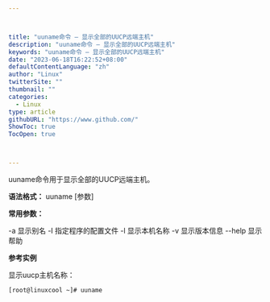 ```yaml
---



title: "uuname命令 – 显示全部的UUCP远端主机"
description: "uuname命令 – 显示全部的UUCP远端主机"
keywords: "uuname命令 – 显示全部的UUCP远端主机"
date: "2023-06-18T16:22:52+08:00"
defaultContentLanguage: "zh"
author: "Linux"
twitterSite: ""
thumbnail: ""
categories:
  - Linux
type: article
githubURL: "https://www.github.com/"
ShowToc: true
TocOpen: true



---
```


uuname命令用于显示全部的UUCP远端主机。

**语法格式：** uuname [参数]

**常用参数：**

-a 显示别名 -I 指定程序的配置文件 -l 显示本机名称 -v 显示版本信息 --help 显示帮助

**参考实例**

显示uucp主机名称：

```
[root@linuxcool ~]# uuname
```